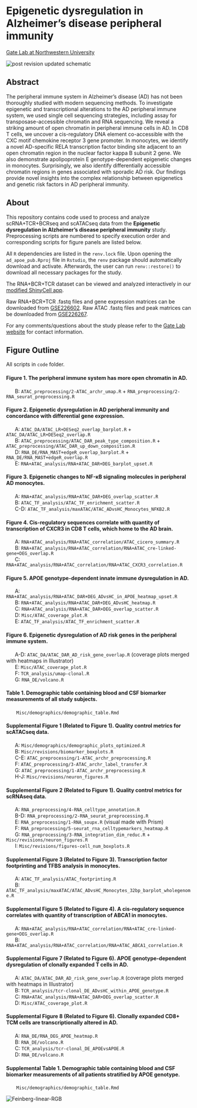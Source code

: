 # Epigenetic dysregulation in Alzheimer’s disease peripheral immunity
[Gate Lab at Northwestern University](https://sites.northwestern.edu/gatelab/)

![post revision updated schematic](https://github.com/gatelabNW/ad_apoe_pub/assets/91905593/228bccd1-af28-41a2-8fd2-6fc6349ad4d0)



## Abstract

The peripheral immune system in Alzheimer’s disease (AD) has not been thoroughly studied with modern sequencing methods. To investigate epigenetic and transcriptional alterations to the AD peripheral immune system, we used single cell sequencing strategies, including assay for transposase-accessible chromatin and RNA sequencing. We reveal a striking amount of open chromatin in peripheral immune cells in AD. In CD8 T cells, we uncover a cis-regulatory DNA element co-accessible with the CXC motif chemokine receptor 3 gene promoter. In monocytes, we identify a novel AD-specific RELA transcription factor binding site adjacent to an open chromatin region in the nuclear factor kappa B subunit 2 gene. We also demonstrate apolipoprotein E genotype-dependent epigenetic changes in monocytes. Surprisingly, we also identify differentially accessible chromatin regions in genes associated with sporadic AD risk. Our findings provide novel insights into the complex relationship between epigenetics and genetic risk factors in AD peripheral immunity.  

## About
This repository contains code used to process and analyze scRNA+TCR+BCRseq and scATACseq data from the **Epigenetic dysregulation in Alzheimer’s disease peripheral immunity** study. Preprocessing scripts are numbered to specify execution order and corresponding scripts for figure panels are listed below.

All ```R``` dependencies are listed in the ```renv.lock``` file. Upon opening the ```ad_apoe_pub.Rproj``` file in ```Rstudio```, the ```renv``` package should automatically download and activate. Afterwards, the user can run ```renv::restore()``` to download all necessary packages for the study. 

The RNA+BCR+TCR dataset can be viewed and analyzed interactively in our [modified ShinyCell app](https://gatelabnu.shinyapps.io/ad_apoe_rna/).

Raw RNA+BCR+TCR .fastq files and gene expression matrices can be downloaded from [GSE226602](https://www.ncbi.nlm.nih.gov/geo/query/acc.cgi?acc=GSE226602). Raw ATAC .fastq files and peak matrices can be downloaded from [GSE226267](https://www.ncbi.nlm.nih.gov/geo/query/acc.cgi?acc=GSE226267).

For any comments/questions about the study please refer to the [Gate Lab website](https://sites.northwestern.edu/gatelab/) for contact information.

## Figure Outline
All scripts in `code` folder.

#### Figure 1. The peripheral immune system has more open chromatin in AD.
&nbsp;&nbsp;&nbsp;&nbsp;&nbsp;&nbsp;B: `ATAC_preprocessing/2-ATAC_archr_umap.R` + `RNA_preprocessing/2-RNA_seurat_preprocessing.R`

#### Figure 2. Epigenetic dysregulation in AD peripheral immunity and concordance with differential gene expression.
&nbsp;&nbsp;&nbsp;&nbsp;&nbsp;&nbsp;A: `ATAC_DA/ATAC_LR+DESeq2_overlap_barplot.R` + `ATAC_DA/ATAC_LR+DESeq2_overlap.R`  
&nbsp;&nbsp;&nbsp;&nbsp;&nbsp;&nbsp;B: `ATAC_preprocessing/ATAC_DAR_peak_type_composition.R` + `ATAC_preprocessing/ATAC_DAR_up_down_composition.R`         
&nbsp;&nbsp;&nbsp;&nbsp;&nbsp;&nbsp;D: `RNA_DE/RNA_MAST+edgeR_overlap_barplot.R` + `RNA_DE/RNA_MAST+edgeR_overlap.R`   
&nbsp;&nbsp;&nbsp;&nbsp;&nbsp;&nbsp;E: `RNA+ATAC_analysis/RNA+ATAC_DAR+DEG_barplot_upset.R`   

#### Figure 3. Epigenetic changes to NF-κB signaling molecules in peripheral AD monocytes. 
&nbsp;&nbsp;&nbsp;&nbsp;&nbsp;&nbsp;A: `RNA+ATAC_analysis/RNA+ATAC_DAR+DEG_overlap_scatter.R`  
&nbsp;&nbsp;&nbsp;&nbsp;&nbsp;&nbsp;B: `ATAC_TF_analysis/ATAC_TF_enrichment_scatter.R`  
&nbsp;&nbsp;&nbsp;&nbsp;&nbsp;&nbsp;C-D: `ATAC_TF_analysis/maxATAC/ATAC_ADvsHC_Monocytes_NFKB2.R`    

#### Figure 4. Cis-regulatory sequences correlate with quantity of transcription of CXCR3 in CD8 T cells, which home to the AD brain.
&nbsp;&nbsp;&nbsp;&nbsp;&nbsp;&nbsp;A: `RNA+ATAC_analysis/RNA+ATAC_correlation/ATAC_cicero_summary.R`    
&nbsp;&nbsp;&nbsp;&nbsp;&nbsp;&nbsp;B: `RNA+ATAC_analysis/RNA+ATAC_correlation/RNA+ATAC_cre-linked-gene+DEG_overlap.R`  
&nbsp;&nbsp;&nbsp;&nbsp;&nbsp;&nbsp;C: `RNA+ATAC_analysis/RNA+ATAC_correlation/RNA+ATAC_CXCR3_correlation.R`  

#### Figure 5. APOE genotype-dependent innate immune dysregulation in AD.
&nbsp;&nbsp;&nbsp;&nbsp;&nbsp;&nbsp;A: `RNA+ATAC_analysis/RNA+ATAC_DAR+DEG_ADvsHC_in_APOE_heatmap_upset.R`    
&nbsp;&nbsp;&nbsp;&nbsp;&nbsp;&nbsp;B: `RNA+ATAC_analysis/RNA+ATAC_DAR+DEG_ADvsHC_heatmap.R`  
&nbsp;&nbsp;&nbsp;&nbsp;&nbsp;&nbsp;C: `RNA+ATAC_analysis/RNA+ATAC_DAR+DEG_overlap_scatter.R`     
&nbsp;&nbsp;&nbsp;&nbsp;&nbsp;&nbsp;D: `Misc/ATAC_coverage_plot.R`  
&nbsp;&nbsp;&nbsp;&nbsp;&nbsp;&nbsp;E: `ATAC_TF_analysis/ATAC_TF_enrichment_scatter.R`   

#### Figure 6. Epigenetic dysregulation of AD risk genes in the peripheral immune system.
&nbsp;&nbsp;&nbsp;&nbsp;&nbsp;&nbsp;A-D: `ATAC_DA/ATAC_DAR_AD_risk_gene_overlap.R` (coverage plots merged with heatmaps in Illustrator)      
&nbsp;&nbsp;&nbsp;&nbsp;&nbsp;&nbsp;E: `Misc/ATAC_coverage_plot.R`     
&nbsp;&nbsp;&nbsp;&nbsp;&nbsp;&nbsp;F: `TCR_analysis/umap-clonal.R`   
&nbsp;&nbsp;&nbsp;&nbsp;&nbsp;&nbsp;G: `RNA_DE/volcano.R` 

#### Table 1. Demographic table containing blood and CSF biomarker measurements of all study subjects.  
&nbsp;&nbsp;&nbsp;&nbsp;&nbsp;&nbsp; `Misc/demographics/demographic_table.Rmd`

#### Supplemental Figure 1 (Related to Figure 1). Quality control metrics for scATACseq data. 
&nbsp;&nbsp;&nbsp;&nbsp;&nbsp;&nbsp;A: `Misc/demographics/demographic_plots_optimized.R`  
&nbsp;&nbsp;&nbsp;&nbsp;&nbsp;&nbsp;B: `Misc/revisions/biomarker_boxplots.R`  
&nbsp;&nbsp;&nbsp;&nbsp;&nbsp;&nbsp;C-E: `ATAC_preprocessing/1-ATAC_archr_preprocessing.R`  
&nbsp;&nbsp;&nbsp;&nbsp;&nbsp;&nbsp;F: `ATAC_preprocessing/3-ATAC_archr_label_transfer.R`   
&nbsp;&nbsp;&nbsp;&nbsp;&nbsp;&nbsp;G: `ATAC_preprocessing/1-ATAC_archr_preprocessing.R`    
&nbsp;&nbsp;&nbsp;&nbsp;&nbsp;&nbsp;H-J: `Misc/revisions/neuron_figures.R`

#### Supplemental Figure 2 (Related to Figure 1). Quality control metrics for scRNAseq data. 
&nbsp;&nbsp;&nbsp;&nbsp;&nbsp;&nbsp;A: `RNA_preprocessing/4-RNA_celltype_annotation.R`   
&nbsp;&nbsp;&nbsp;&nbsp;&nbsp;&nbsp;B-D: `RNA_preprocessing/2-RNA_seurat_preprocessing.R`   
&nbsp;&nbsp;&nbsp;&nbsp;&nbsp;&nbsp;E: `RNA_preprocessing/1-RNA_soupx.R` (visual made with Prism)   
&nbsp;&nbsp;&nbsp;&nbsp;&nbsp;&nbsp;F: `RNA_preprocessing/5-seurat_rna_celltypemarkers_heatmap.R`    
&nbsp;&nbsp;&nbsp;&nbsp;&nbsp;&nbsp;G: `RNA_preprocessing/3-RNA_integration_dim_reduc.R` + `Misc/revisions/neuron_figures.R`  
&nbsp;&nbsp;&nbsp;&nbsp;&nbsp;&nbsp;I: `Misc/revisions/figures-cell_num_boxplots.R`

#### Supplemental Figure 3 (Related to Figure 3). Transcription factor footprinting and TFBS analysis in monocytes. 
&nbsp;&nbsp;&nbsp;&nbsp;&nbsp;&nbsp;A: `ATAC_TF_analysis/ATAC_footprinting.R`  
&nbsp;&nbsp;&nbsp;&nbsp;&nbsp;&nbsp;B: `ATAC_TF_analysis/maxATAC/ATAC_ADvsHC_Monocytes_32bp_barplot_wholegenome.R`  

#### Supplemental Figure 5 (Related to Figure 4). A cis-regulatory sequence correlates with quantity of transcription of ABCA1 in monocytes.
&nbsp;&nbsp;&nbsp;&nbsp;&nbsp;&nbsp;A: `RNA+ATAC_analysis/RNA+ATAC_correlation/RNA+ATAC_cre-linked-gene+DEG_overlap.R`  
&nbsp;&nbsp;&nbsp;&nbsp;&nbsp;&nbsp;B: `RNA+ATAC_analysis/RNA+ATAC_correlation/RNA+ATAC_ABCA1_correlation.R`  

#### Supplemental Figure 7 (Related to Figure 6). APOE genotype-dependent dysregulation of clonally expanded T cells in AD.
&nbsp;&nbsp;&nbsp;&nbsp;&nbsp;&nbsp;A: `ATAC_DA/ATAC_DAR_AD_risk_gene_overlap.R` (coverage plots merged with heatmaps in Illustrator)  
&nbsp;&nbsp;&nbsp;&nbsp;&nbsp;&nbsp;B: `TCR_analysis/tcr-clonal_DE_ADvsHC_within_APOE_genotype.R`  
&nbsp;&nbsp;&nbsp;&nbsp;&nbsp;&nbsp;C: `RNA+ATAC_analysis/RNA+ATAC_DAR+DEG_overlap_scatter.R`  
&nbsp;&nbsp;&nbsp;&nbsp;&nbsp;&nbsp;D: `Misc/ATAC_coverage_plot.R`  

#### Supplemental Figure 8 (Related to Figure 6). Clonally expanded CD8+ TCM cells are transcriptionally altered in AD.
&nbsp;&nbsp;&nbsp;&nbsp;&nbsp;&nbsp;A: `RNA_DE/RNA_DEG_APOE_heatmap.R`  
&nbsp;&nbsp;&nbsp;&nbsp;&nbsp;&nbsp;B: `RNA_DE/volcano.R`  
&nbsp;&nbsp;&nbsp;&nbsp;&nbsp;&nbsp;C: `TCR_analysis/tcr-clonal_DE_APOEvsAPOE.R`   
&nbsp;&nbsp;&nbsp;&nbsp;&nbsp;&nbsp;D: `RNA_DE/volcano.R`  

#### Supplemental Table 1. Demographic table containing blood and CSF biomarker measurements of all patients stratified by APOE genotype.  
&nbsp;&nbsp;&nbsp;&nbsp;&nbsp;&nbsp; `Misc/demographics/demographic_table.Rmd`

![Feinberg-linear-RGB](https://user-images.githubusercontent.com/91904251/221924737-8ff64f66-bc81-4155-94a3-05121b393bfc.png)

